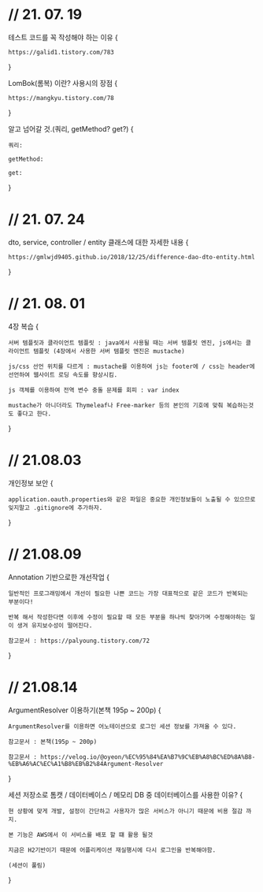 # // 21. 07. 19

테스트 코드를 꼭 작성해야 하는 이유 {

    https://galid1.tistory.com/783

}

LomBok(롬복) 이란? 사용시의 장점 {

    https://mangkyu.tistory.com/78

}

알고 넘어갈 것.(쿼리, getMethod? get?) {

    쿼리:

    getMethod:

    get:

}

# // 21. 07. 24

dto, service, controller / entity 클래스에 대한 자세한 내용 {

    https://gmlwjd9405.github.io/2018/12/25/difference-dao-dto-entity.html

}

# // 21. 08. 01

4장 복습 {

    서버 템플릿과 클라이언트 템플릿 : java에서 사용될 때는 서버 템플릿 엔진, js에서는 클라이언트 템플릿 (4장에서 사용한 서버 템플릿 엔진은 mustache)
    
    js/css 선언 위치를 다르게 : mustache를 이용하여 js는 footer에 / css는 header에 선언하여 웹사이트 로딩 속도를 향상시킴.

    js 객체를 이용하여 전역 변수 충돌 문제를 회피 : var index

    mustache가 아니더라도 Thymeleaf나 Free-marker 등의 본인의 기호에 맞춰 복습하는것도 좋다고 한다.
    
}

# // 21.08.03

개인정보 보안 {

    application.oauth.properties와 같은 파일은 중요한 개인정보들이 노출될 수 있으므로 잊지말고 .gitignore에 추가하자.

}

# // 21.08.09

Annotation 기반으로한 개선작업 {

    일반적인 프로그래밍에서 개선이 필요한 나쁜 코드는 가장 대표적으로 같은 코드가 반복되는 부분이다!

    반복 해서 작성한다면 이후에 수정이 필요할 때 모든 부분을 하나씩 찾아가며 수정해야하는 일이 생겨 유지보수성이 떨어진다.

    참고문서 : https://palyoung.tistory.com/72

}

# // 21.08.14

ArgumentResolver 이용하기(본책 195p ~ 200p) {

    ArgumentResolver를 이용하면 어노테이션으로 로그인 세션 정보를 가져올 수 있다.

    참고문서 : 본책(195p ~ 200p)

    참고문서 : https://velog.io/@oyeon/%EC%95%84%EA%B7%9C%EB%A8%BC%ED%8A%B8-%EB%A6%AC%EC%A1%B8%EB%B2%84Argument-Resolver

}

세션 저장소로 톰캣 / 데이터베이스 / 메모리 DB 중 데이터베이스를 사용한 이유? {

    현 상황에 맞게 개발, 설정이 간단하고 사용자가 많은 서비스가 아니기 때문에 비용 절감 까지.

    본 기능은 AWS에서 이 서비스를 배포 할 떄 활용 될것

    지금은 H2기반이기 때문에 어플리케이션 재실행시에 다시 로그인을 반복해야함.

    (세션이 풀림)

}